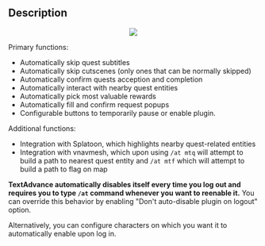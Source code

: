 ## Description

<p align="center"><img src="https://raw.githubusercontent.com/NightmareXIV/TextAdvance/master/meta/image.png"></p>

Primary functions:
- Automatically skip quest subtitles
- Automatically skip cutscenes (only ones that can be normally skipped)
- Automatically confirm quests acception and completion
- Automatically interact with nearby quest entities
- Automatically pick most valuable rewards
- Automatically fill and confirm request popups
- Configurable buttons to temporarily pause or enable plugin.

Additional functions:
- Integration with Splatoon, which highlights nearby quest-related entities
- Integration with vnavmesh, which upon using `/at mtq` will attempt to build a path to nearest quest entity and `/at mtf` which will attempt to build a path to flag on map

**TextAdvance automatically disables itself every time you log out and requires you to type `/at` command whenever you want to reenable it.** You can override this behavior by enabling "Don't auto-disable plugin on logout" option.

Alternatively, you can configure characters on which you want it to automatically enable upon log in.
